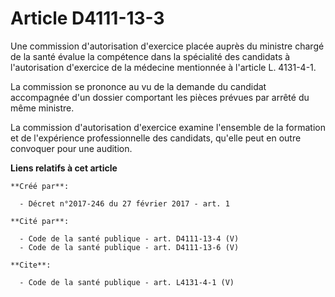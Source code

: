 # Article D4111-13-3

Une commission d'autorisation d'exercice placée auprès du ministre chargé de la santé évalue la compétence dans la spécialité
des candidats à l'autorisation d'exercice de la médecine mentionnée à l'article L. 4131-4-1. 

La commission se prononce au vu de la demande du candidat accompagnée d'un dossier comportant les pièces prévues par arrêté
du même ministre. 

La commission d'autorisation d'exercice examine l'ensemble de la formation et de l'expérience professionnelle des candidats,
qu'elle peut en outre convoquer pour une audition.

**Liens relatifs à cet article**

	**Créé par**:

	  - Décret n°2017-246 du 27 février 2017 - art. 1

	**Cité par**:

	  - Code de la santé publique - art. D4111-13-4 (V)
	  - Code de la santé publique - art. D4111-13-6 (V)

	**Cite**:

	  - Code de la santé publique - art. L4131-4-1 (V)
